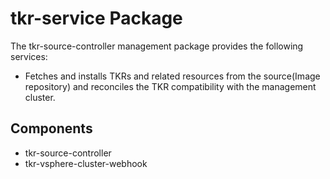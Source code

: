 # tkr-service Package

The tkr-source-controller management package provides the following services:

* Fetches and installs TKRs and related resources from the source(Image repository) and reconciles the TKR compatibility with the management cluster.

## Components

* tkr-source-controller
* tkr-vsphere-cluster-webhook
